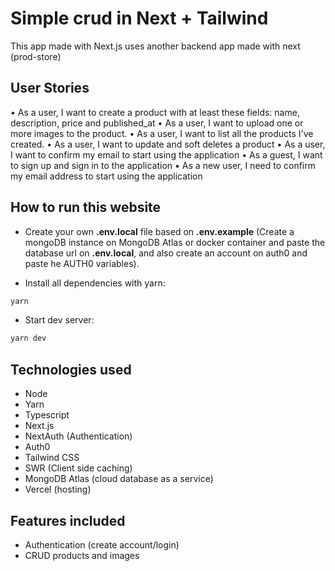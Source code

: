 # Simple crud in Next + Tailwind

This app made with Next.js uses another backend app made with next (prod-store)

## User Stories

•	As a user, I want to create a product with at least these fields: name, description, price and published_at
•	As a user, I want to upload one or more images to the product.
•	As a user, I want to list all the products I've created.
•	As a user, I want to update and soft deletes a product
•	As a user, I want to confirm my email to start using the application
•	As a guest, I want to sign up and sign in to the application
•	As a new user, I need to confirm my email address to start using the application

## How to run this website

- Create your own **.env.local** file based on **.env.example** (Create a mongoDB instance on MongoDB Atlas or docker container and paste the database url on **.env.local**, and also create an account on auth0 and paste he AUTH0 variables).

- Install all dependencies with yarn:

```bash
yarn
```

- Start dev server:

```bash
yarn dev
```

## Technologies used

- Node
- Yarn
- Typescript
- Next.js
- NextAuth (Authentication)
- Auth0
- Tailwind CSS
- SWR (Client side caching)
- MongoDB Atlas (cloud database as a service)
- Vercel (hosting)

## Features included

- Authentication (create account/login)
- CRUD products and images
